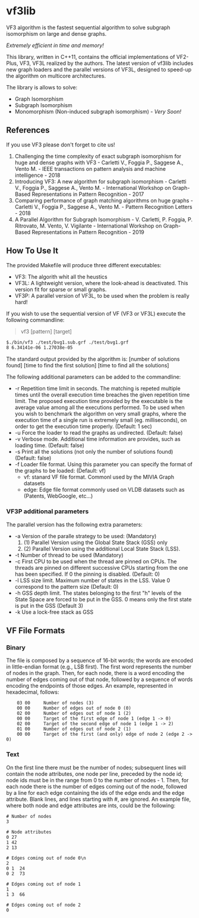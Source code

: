 # vf3lib
VF3 algorithm is the fastest sequential algorithm to solve subgraph isomorphism on large and dense graphs.

*Extremely efficient in time and memory!*

This library, written in C++11, contains the official implementations of VF2-Plus, VF3, VF3L realized by the authors.
The latest version of vf3lib includes new graph loaders and the parallel versions of VF3L, designed to speed-up the algorithm on multicore architectures.

The library is allows to solve: 
* Graph Isomorphism
* Subgraph Isomorphism
* Monomorphism (Non-induced subgraph isomorphism) - *Very Soon!*

## References

If you use VF3 please don't forget to cite us!

1. Challenging the time complexity of exact subgraph isomorphism for huge and dense graphs with VF3 - Carletti V., Foggia P., Saggese A., Vento M. - IEEE transactions on pattern analysis and machine intelligence - 2018
2. Introducing VF3: A new algorithm for subgraph isomorphism - Carletti V., Foggia P., Saggese A., Vento M. - International Workshop on Graph-Based Representations in Pattern Recognition - 2017
3. Comparing performance of graph matching algorithms on huge graphs - Carletti V., Foggia P., Saggese A., Vento M. - Pattern Recognition Letters - 2018
4. A Parallel Algorithm for Subgraph Isomorphism - V. Carletti, P. Foggia, P. Ritrovato, M. Vento, V. Vigilante - International Workshop on Graph-Based Representations in Pattern Recognition - 2019

## How To Use It
The provided Makefile will produce three different executables:
- VF3: The algorith whit all the heustics
- VF3L: A lightweight version, where the look-ahead is deactivated. This version fit for sparse or small graphs.
- VF3P: A parallel version of VF3L, to be used when the problem is really hard! 

If you wish to use the sequential version of VF (VF3 or VF3L) execute the following commandline: 

> vf3 [pattern] [target]

```bash
$./bin/vf3 ./test/bvg1.sub.grf ./test/bvg1.grf
8 6.34141e-06 1.27038e-05
```

The standard output provided by the algorithm is: [number of solutions found] [time to find the first solution] [time to find all the solutions]

The following additional parameters can be added to the commandline:
* -r Repetition time limit in seconds. The matching is repeted multiple times until the overall execution time breaches the given repetition time limit. The proposed execution time provided by the executable is the average value among all the executions performed. To be used when you wish to benchmark the algorithm on very small graphs, where the execution time of a single run is extremely small (eg. milliseconds), on order to get the execution time properly. (Default: 1 sec)
* -u Force the loader to read the graphs as undirected. (Default: false)
* -v Verbose mode. Additional time information are provides, such as loading time. (Default: false)
* -s Print all the solutions (not only the number of solutions found) (Default: false)
* -f Loader file format. Using this parameter you can specify the format of the graphs to be loaded: (Default: vf)
  * vf: stanard VF file format. Commonl used by the MIVIA Graph datasets
  * edge: Edge file format commonly used on VLDB datasets such as (Patents, WebGoogle, etc...)

### VF3P additional parameters
The parallel version has the following extra parameters:
* -a Version of the paralle strategy to be used: (Mandatory)
  1. (1) Parallel Version using the Global State Stack (GSS) only
  2. (2) Parallel Version using the additional Local State Stack (LSS).
* -t Number of thread to be used (Mandatory)
* -c First CPU to be used when the thread are pinned on CPUs. The threads are pinned on different successive CPUs starting from the one has been specified. If 0 the pinning is disabled. (Default: 0)
* -l LSS size limit. Maximum number of states in the LSS. Value 0 correspond to the pattern size (Default: 0)
* -h GSS depth limit. The states belonging to the first "h" levels of the State Space are forced to be put in the GSS. 0 means only the first state is put in the GSS (Default 3)
* -k Use a lock-free stack as GSS

## VF File Formats

### Binary
The file is composed by a sequence of 16-bit words; the words are encoded in little-endian format (e.g., LSB first).
The first word represents the number of nodes in the graph. Then, for each node, there is a word encoding the number of edges coming out of that node, followed by a sequence of words encoding the endpoints of those edges.
An example, represented in hexadecimal, follows:

```
    03 00     Number of nodes (3)
    00 00     Number of edges out of node 0 (0)
    02 00     Number of edges out of node 1 (2)
    00 00     Target of the first edge of node 1 (edge 1 -> 0)
    02 00     Target of the second edge of node 1 (edge 1 -> 2)
    01 00     Number of edges out of node 2 (1)
    00 00     Target of the first (and only) edge of node 2 (edge 2 -> 0)
```
    
### Text
On the first line there must be the number of nodes; subsequent lines will contain the node attributes, one node per line, preceded by the node id; node ids must be in the range from 0 to the number of nodes - 1.
Then, for each node there is the number of edges coming out of the node, followed by a line for each edge containing the ids of the edge ends and the edge attribute. 
Blank lines, and lines starting with #, are ignored.
An example file, where both node and edge attributes are ints, could be the following:

```
# Number of nodes
3

# Node attributes
0 27
1 42
2 13	 

# Edges coming out of node 0\n
2
0 1  24
0 2  73

# Edges coming out of node 1
1
1 3  66

# Edges coming out of node 2
0
```
